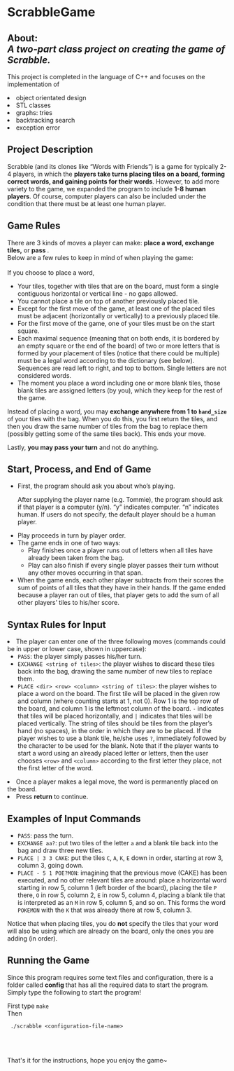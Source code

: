 # ScrabbleGame
## About: <br> <i>A two-part class project on creating the game of Scrabble. </i>

 This project is completed in the language of C++ and focuses on the implementation of 
<li> object orientated design </li>
<li> STL classes </li>
<li> graphs: tries </li>
<li> backtracking search </li>
<li> exception error </li>

## Project Description
Scrabble (and its clones like “Words with Friends”) is a game for typically 2-4 players, 
in which the <b>players take turns placing tiles on a board, forming correct words, and gaining points for their words</b>.
However, to add more variety to the game, we expanded the program to include <b>1-8 human players</b>. 
Of course, computer players can also be included under the condition that there must be at least one human player.

## Game Rules
There are 3 kinds of moves a player can make: <strong>place a word, exchange tiles,</strong> or <strong> pass </strong>. <br> Below are a few rules to keep in mind of when playing the game: <br> </br>
If you choose to place a word, <br>
<ul>
  <li>Your tiles, together with tiles that are on the board, must form a single contiguous horizontal or vertical line - no gaps allowed.</li>
  <li>You cannot place a tile on top of another previously placed tile.</li>
  <li>Except for the first move of the game, at least one of the placed tiles must be adjacent (horizontally or vertically) to a previously placed tile.</li>
  <li>For the first move of the game, one of your tiles must be on the start square.</li>
  <li>Each maximal sequence (meaning that on both ends, it is bordered by an empty square or the end of the board) of two or more letters that is formed by your placement of tiles (notice that there could be multiple) must be a legal word according to the dictionary (see below).
Sequences are read left to right, and top to bottom.
Single letters are not considered words.</li>
  <li>The moment you place a word including one or more blank tiles, those blank tiles are assigned letters (by you), which they keep for the rest of the game.</li>
</ul>

<p>Instead of placing a word, you may <strong>exchange anywhere from 1 to <code class="highlighter-rouge">hand_size</code></strong> of your tiles with the bag.
When you do this, you first return the tiles, and then you draw the same number of tiles from the bag to replace them (possibly getting some of the same tiles back).
This ends your move.</p>

<p>Lastly, <strong>you may pass your turn</strong> and not do anything.</p>


## Start, Process, and End of Game
<ul>
  <li>First, the program should ask you about who’s playing. 
  <p>After supplying the player name (e.g. Tommie), the program should ask if that player is a computer (y/n).
    “y” indicates computer.
    “n” indicates human.
    If  users do not specify, the default player should be a human player.</p>
</li>
  <li>Play proceeds in turn by player order.</li>
  <li>The game ends in one of two ways:
    <ul>
      <li>Play finishes once a player runs out of letters when all tiles have already been taken from the bag.</li>
      <li>Play can also finish if every single player passes their turn without any other moves occurring in that span.</li>
    </ul>
  </li>
  <li>When the game ends, each other player subtracts from their scores the sum of points of all tiles that they have in their hands.
If the game ended because a player ran out of tiles, that player gets to add the sum of all other players’ tiles to his/her score.</li>
</ul>

## Syntax Rules for Input
<li>The player can enter one of the three following moves (commands could be in upper or lower case, shown in uppercase):
    <ul>
      <li>
<code class="highlighter-rouge">PASS</code>: the player simply passes his/her turn.</li>
      <li>
<code class="highlighter-rouge">EXCHANGE &lt;string of tiles&gt;</code>: the player wishes to discard these tiles back into the bag, 
drawing the same number of new tiles to replace them.</li>
      <li>
<code class="highlighter-rouge">PLACE &lt;dir&gt; &lt;row&gt; &lt;column&gt; &lt;string of tiles&gt;</code>: the player wishes to place a word on the board.
The first tile will be placed in the given row and column (where counting starts at 1, not 0).
Row 1 is the top row of the board, and column 1 is the leftmost column of the board.
<code class="highlighter-rouge">-</code> indicates that tiles will be placed horizontally, and <code class="highlighter-rouge">|</code> indicates that tiles will be placed vertically.
The string of tiles should be tiles from the player’s hand (no spaces), in the order in which they are to be placed.
If the player wishes to use a blank tile, he/she uses <code class="highlighter-rouge">?</code>, immediately followed by the character to be used for the blank.
Note that if the player wants to start a word using an already placed letter or letters, then the user chooses <code class="highlighter-rouge">&lt;row&gt;</code> and <code class="highlighter-rouge">&lt;column&gt;</code> according to the first letter they place, not the first letter of the word.</li>
    </ul>
  </li>
  <li>Once a player makes a legal move, the word is permanently placed on the board.
  <li>Press <b>return</b> to continue.</li>
</ul>

## Examples of Input Commands
<ul>
  <li>
<code class="highlighter-rouge">PASS</code>: pass the turn.</li>
  <li>
<code class="highlighter-rouge">EXCHANGE aa?</code>: put two tiles of the letter <code class="highlighter-rouge">a</code> and a blank tile back into the bag and draw three new tiles.</li>
  <li>
<code class="highlighter-rouge">PLACE | 3 3 CAKE</code>: put the tiles <code class="highlighter-rouge">C</code>, <code class="highlighter-rouge">A</code>, <code class="highlighter-rouge">K</code>, <code class="highlighter-rouge">E</code> down in order, starting at row 3, column 3, going down.</li>
  <li>
<code class="highlighter-rouge">PLACE - 5 1 POE?MON</code>: imagining that the previous move (CAKE) has been executed, and no other relevant tiles are around:
 place a horizontal word starting in row 5, column 1 (left border of the board), placing the tile <code class="highlighter-rouge">P</code> there, <code class="highlighter-rouge">O</code> in row 5, column 2, <code class="highlighter-rouge">E</code> in row 5, column 4, placing a blank tile that is interpreted as an <code class="highlighter-rouge">M</code> in row 5, column 5, and so on.
 This forms the word <code class="highlighter-rouge">POKEMON</code> with the <code class="highlighter-rouge">K</code> that was already there at row 5, column 3.</li>
</ul>
<p>Notice that when placing tiles, you do <strong>not</strong> specify the tiles that your word will also be using which are already on the board, only the ones you are adding (in order).</p>

## Running the Game
<p>Since this program requires some text files and configuration, there is a folder called <b>config </b> that has all the required data to start the program. 
Simply type the following to start the program! </p>
First type <code class="highlighter-rouge">make</code> <br>
Then <div class="highlighter-rouge"><div class="highlight"><pre class="highlight"><code> ./scrabble &lt;configuration-file-name&gt; </code>
</pre></div></div>

<br> </br>
<p> That's it for the instructions, hope you enjoy the game~ </p>

